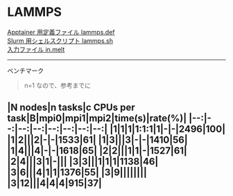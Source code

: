 # LAMMPS

[Apptainer 用定義ファイル lammps.def](lammps.def)<br>
[Slurm 用シェルスクリプト lammps.sh](lammps.sh)<br>
[入力ファイル in.melt](in.melt)<br>

---
ベンチマーク
> n=1 なので、参考までに

|N nodes|n tasks|c CPUs per task|B|mpi0|mpi1|mpi2|time(s)|rate(%)|
|--:|--:|--:|--:|--:|--:|--:|--:|
|1|1|1|1:1:1|1|-|-|2496|100|
|1|2|||2|-|-|1533|61|
|1|3|||3|-|-|1410|56|
|1|4|||4|-|-|1618|65|
|2|2|||1|1|-|1527|61|
|2|4|||3|1|-|||
|3|3|||1|1|1|1138|46|
|3|6|||4|1|1|1376|55|
|3|9||||||||
|3|12|||4|4|4|915|37|
---
